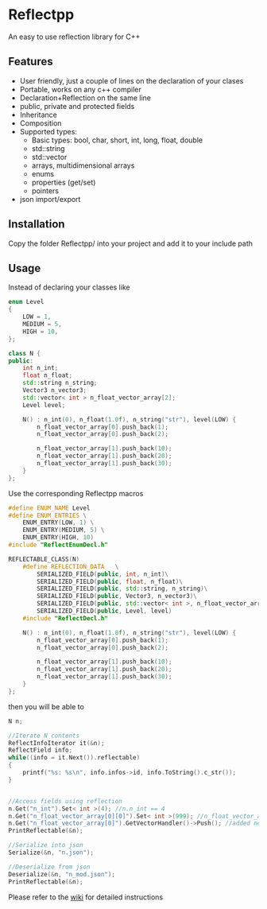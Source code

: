 # Reflectpp

An easy to use reflection library for C++

## Features
- User friendly, just a couple of lines on the declaration of your clases
- Portable, works on any c++ compiler
- Declaration+Reflection on the same line
- public, private and protected fields
- Inheritance
- Composition
- Supported types:
	- Basic types:  bool, char, short, int, long, float, double
	- std::string
	- std::vector
	- arrays, multidimensional arrays
	- enums
	- properties (get/set)
	- pointers
- json import/export

## Installation
Copy the folder Reflectpp/ into your project and add it to your include path

## Usage
Instead of declaring your classes like
```cpp
enum Level
{
	LOW = 1,
	MEDIUM = 5,
	HIGH = 10,
};

class N {
public:
	int n_int;
	float n_float;
	std::string n_string;
	Vector3 n_vector3;
	std::vector< int > n_float_vector_array[2];
	Level level;

	N() : n_int(0), n_float(1.0f), n_string("str"), level(LOW) {
		n_float_vector_array[0].push_back(1);
		n_float_vector_array[0].push_back(2);

		n_float_vector_array[1].push_back(10);
		n_float_vector_array[1].push_back(20);
		n_float_vector_array[1].push_back(30);
	}
};
```
Use the corresponding Reflectpp macros
```cpp
#define ENUM_NAME Level
#define ENUM_ENTRIES \
	ENUM_ENTRY(LOW, 1) \
	ENUM_ENTRY(MEDIUM, 5) \
	ENUM_ENTRY(HIGH, 10)
#include "ReflectEnumDecl.h"

REFLECTABLE_CLASS(N)
	#define REFLECTION_DATA   \
		SERIALIZED_FIELD(public, int, n_int)\
		SERIALIZED_FIELD(public, float, n_float)\
		SERIALIZED_FIELD(public, std::string, n_string)\
		SERIALIZED_FIELD(public, Vector3, n_vector3)\
		SERIALIZED_FIELD(public, std::vector< int >, n_float_vector_array[2])\
		SERIALIZED_FIELD(public, Level, level)
	#include "ReflectDecl.h"

	N() : n_int(0), n_float(1.0f), n_string("str"), level(LOW) {
		n_float_vector_array[0].push_back(1);
		n_float_vector_array[0].push_back(2);

		n_float_vector_array[1].push_back(10);
		n_float_vector_array[1].push_back(20);
		n_float_vector_array[1].push_back(30);
	}
};
```
then you will be able to
```cpp
N n;

//Iterate N contents
ReflectInfoIterator it(&n);
ReflectField info;
while((info = it.Next()).reflectable)
{
	printf("%s: %s\n", info.infos->id, info.ToString().c_str());
}


//Access fields using reflection
n.Get("n_int").Set< int >(4); //n.n_int == 4
n.Get("n_float_vector_array[0][0]").Set< int >(999); //n_float_vector_array[0][0] == 99
n.Get("n_float_vector_array[0]").GetVectorHandler()->Push(); //added new element into n_float_vector_array[0] 
PrintReflectable(&n);

//Serialize into json
Serialize(&n, "n.json");

//Deserialize from json
Deserialize(&n, "n_mod.json");
PrintReflectable(&n);
```


Please refer to the [wiki](https://github.com/Zal0/Reflectpp/wiki "wiki") for detailed instructions
